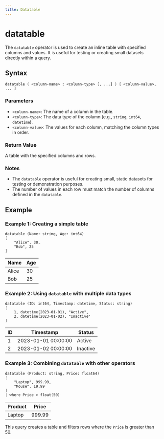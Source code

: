 ```yaml
---
title: Datatable
---
```


# datatable

The `datatable` operator is used to create an inline table with specified columns and values. It is useful for testing or creating small datasets directly within a query.

## Syntax

```
datatable ( <column-name> : <column-type> [, ...] ) [ <column-value>, ... ]
```

### Parameters

- `<column-name>`: The name of a column in the table.
- `<column-type>`: The data type of the column (e.g., `string`, `int64`, `datetime`).
- `<column-value>`: The values for each column, matching the column types in order.

### Return Value

A table with the specified columns and rows.

### Notes

- The `datatable` operator is useful for creating small, static datasets for testing or demonstration purposes.
- The number of values in each row must match the number of columns defined in the `datatable`.

## Example

### Example 1: Creating a simple table

```kusto
datatable (Name: string, Age: int64)
[
    "Alice", 30,
    "Bob", 25
]
```

| Name  | Age |
| ----- | --- |
| Alice | 30  |
| Bob   | 25  |

### Example 2: Using `datatable` with multiple data types

```kusto
datatable (ID: int64, Timestamp: datetime, Status: string)
[
    1, datetime(2023-01-01), "Active",
    2, datetime(2023-01-02), "Inactive"
]
```

| ID  | Timestamp           | Status   |
| --- | ------------------- | -------- |
| 1   | 2023-01-01 00:00:00 | Active   |
| 2   | 2023-01-02 00:00:00 | Inactive |

### Example 3: Combining `datatable` with other operators

```kusto
datatable (Product: string, Price: float64)
[
    "Laptop", 999.99,
    "Mouse", 19.99
]
| where Price > float(50)
```

| Product | Price  |
| ------- | ------ |
| Laptop  | 999.99 |

This query creates a table and filters rows where the `Price` is greater than 50.
